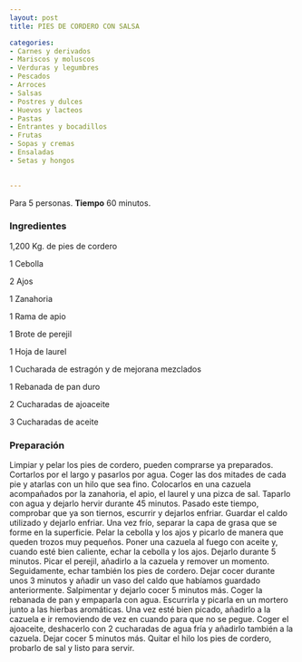 ```yaml
---
layout: post
title: PIES DE CORDERO CON SALSA

categories:
- Carnes y derivados
- Mariscos y moluscos
- Verduras y legumbres
- Pescados
- Arroces
- Salsas
- Postres y dulces
- Huevos y lacteos
- Pastas
- Entrantes y bocadillos
- Frutas
- Sopas y cremas
- Ensaladas
- Setas y hongos
 

---
```

Para 5 personas.
<b>Tiempo</b> 60 minutos.

<h3>Ingredientes</h3>

1,200 Kg. de pies de cordero

1 Cebolla

2 Ajos

1 Zanahoria

1 Rama de apio

1 Brote de perejil

1 Hoja de laurel

1 Cucharada de estragón y de mejorana mezclados

1 Rebanada de pan duro

2 Cucharadas de ajoaceite

3 Cucharadas de aceite

<h3>Preparación</h3>

Limpiar y pelar los pies de cordero, pueden comprarse ya preparados. Cortarlos por el largo y pasarlos por agua. Coger las dos mitades de cada pie y atarlas con un hilo que sea fino. Colocarlos en una cazuela acompañados por la zanahoria, el apio, el laurel y una pizca de sal. Taparlo con agua y dejarlo hervir durante 45 minutos. Pasado este tiempo, comprobar que ya son tiernos, escurrir y dejarlos enfriar. Guardar el caldo utilizado y dejarlo enfriar. Una vez frío, separar la capa de grasa que se forme en la superficie. Pelar la cebolla y los ajos y picarlo de manera que queden trozos muy pequeños. Poner una cazuela al fuego con aceite y, cuando esté bien caliente, echar la cebolla y los ajos. Dejarlo durante 5 minutos. Picar el perejil, añadirlo a la cazuela y remover un momento. Seguidamente, echar también los pies de cordero. Dejar cocer durante unos 3 minutos y añadir un vaso del caldo que habíamos guardado anteriormente. Salpimentar y dejarlo cocer 5 minutos más. Coger la rebanada de pan y empaparla con agua. Escurrirla y picarla en un mortero junto a las hierbas aromáticas. Una vez esté bien picado, añadirlo a la cazuela e ir removiendo de vez en cuando para que no se pegue. Coger el ajoaceite, deshacerlo con 2 cucharadas de agua fría y añadirlo también a la cazuela. Dejar cocer 5 minutos más. Quitar el hilo los pies de cordero, probarlo de sal y listo para servir.

